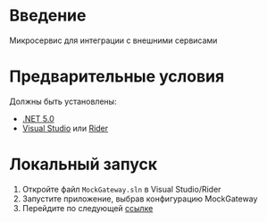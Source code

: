 # Введение
Микросервис для интеграции с внешними сервисами
# Предварительные условия
Должны быть установлены:
* [.NET 5.0](https://dotnet.microsoft.com/download/dotnet/5.0)
* [Visual Studio](https://visualstudio.microsoft.com/ru/thank-you-downloading-visual-studio/?sku=Community&rel=16) или [Rider](https://www.jetbrains.com/rider/download/#section=windows)
# Локальный запуск
1. Откройте файл `MockGateway.sln` в Visual Studio/Rider
2. Запустите приложение, выбрав конфигурацию MockGateway
3. Перейдите по следующей [ссылке](https://localhost:30496/swagger)
